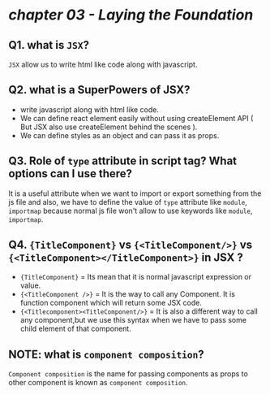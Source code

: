 # _chapter 03 - Laying the Foundation_

## Q1. what is `JSX`?

`JSX` allow us to write html like code along with javascript.

## Q2. what is a SuperPowers of JSX?

- write javascript along with html like code.
- We can define react element easily without using createElement API ( But JSX also use createElement behind the scenes ).
- We can define styles as an object and can pass it as props.

## Q3. Role of `type` attribute in script tag? What options can I use there?

It is a useful attribute when we want to import or export something from the js file and also, we have to define the value of `type` attribute like `module`, `importmap` because normal js file won't allow to use keywords like `module`, `importmap`.

## Q4. `{TitleComponent}` vs `{<TitleComponent/>}` vs `{<TitleComponent></TitleComponent>}` in JSX ?

- `{TitleComponent}` = Its mean that it is normal javascript expression or value.
- `{<TitleComponent />}` = It is the way to call any Component. It is function component which will return some JSX code.
- `{<Titlecomponent><TitleComponent/>}` = It is also a different way to call any component,but we use this syntax when we have to pass some child element of that component.

## NOTE: what is `component composition`?

`Component composition` is the name for passing components as props to other component is known as `component composition`.
